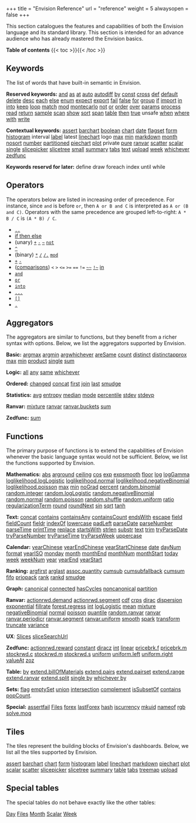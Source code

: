 +++
title = "Envision Reference"
url = "reference"
weight = 5
alwaysopen = false
+++

This section catalogues the features and capabilities of both the Envision language and its standard library. This section is intended for an advance audience who has already mastered the Envision basics.

**Table of contents**
{{< toc >}}{{< /toc >}}

## Keywords

The list of words that have built-in semantic in Envision.

**Reserved keywords:** [and](abc/and/) [as](abc/as/) [at](abc/at/) [auto](abc/auto/) [autodiff](abc/autodiff/) [by](abc/by/) [const](abc/const/) [cross](abc/cross/) [def](def/def/) [default](def/default/) [delete](def/delete/) [desc](def/desc/) [each](def/each/) [else](ghi/if/) [enum](def/enum/) [expect](def/expect/) [export](def/export/) [fail](def/fail/) [false](def/false/) [for](def/for/) [group](ghi/group/) [if](ghi/if/) [import](ghi/import/) [in](ghi/in/) [into](ghi/into/) [keep](jkl/keep/) [loop](jkl/loop/) [match](mno/match/) [mod](mno/mod/) [montecarlo](mno/montecarlo) [not](mno/not/) [or](mno/or/) [order](mno/order/) [over](mno/over/) [params](pqr/params/) [process](pqr/process/) [read](pqr/read/) [return](pqr/return/) [sample](stu/sample/) [scan](stu/scan/) [show](stu/show/) [sort](stu/sort/) [span](stu/span/) [table](stu/table/) [then](ghi/if/) [true](stu/true/) unsafe [when](vwx/when/) [where](vwx/where/) [with](vwx/with/) [write](vwx/write/)

**Contextual keywords:**  [assert](abc/assert/) [barchart](abc/barchart/) [boolean](abc/boolean/) [chart](abc/chart/) [date](def/date/) [flagset](def/flagset/) [form](def/form/) [histogram](ghi/histogram/) interval [label](jkl/label/) latest [linechart](jkl/linechart/) logo [max](mno/max/) [min](mno/min/) [markdown](mno/markdown/) [month](mno/month/) [nosort](mno/nosort/) [number](mno/number/) [partitioned](pqr/partitioned/) [piechart](pqr/piechart/) [plot](pqr/plot/) private [pure](pqr/pure/) [ranvar](pqr/ranvar/) [scatter](stu/scatter/) [scalar](stu/scalar/) [single](stu/single/) [slicepicker](stu/slicepicker/) [slicetree](stu/slicetree/) [small](stu/small/) [summary](stu/summary/) [tabs](stu/tabs/) [text](stu/text/) [upload](stu/upload/) [week](vwx/week/) [whichever](vwx/whichever/) [zedfunc](yz/zedfunc/)

**Keywords reservd for later:** define draw foreach index until while

## Operators

The operators below are listed in increasing order of precedence. For instance, since `and` is before `or`, then `A or B and C` is interpreted as `A or (B and C)`. Operators with the same precedence are grouped left-to-right: `A * B / C` is `(A * B) / C`.

* [`..`](_/dots2/)
* [if then else](ghi/if/)
* (unary) [`+`](_/add/)  [`-`](_/minus/) [`~`](_/tilde/) [`not`](mno/not/)
* [`^`](_/power/)
* (binary) [`*`](_/multiply/) [`/`](_/divide/) [`/.`](_/divide/) [`mod`](mno/mod/)
* [`+`](_/add/) [`-`](_/minus/)
* ([comparisons](_/compare/)) `<` `>` `<=` `>=` `==` `!=` [`~~`](_/tilde2/) [`!~`](_/tilde2/) [in](ghi/in/)
* [`and`](abc/and/)
* [`or`](mno/or/)
* [`into`](ghi/into/)
* [`...`](_/dots3/)
* [`[]`](_/lookup/)
* [`.`](_/dot/)

## Aggregators

The aggregators are similar to functions, but they benefit from a richer syntax with options. Below, we list the aggregators supported by Envision.

**Basic:** [argmax](abc/argmax/) [argmin](abc/argmin/) [argwhichever](abc/argwhichever/) [areSame](abc/aresame/) [count](abc/count/) [distinct](def/distinct/) [distinctapprox](def/distinctapprox/) [max](mno/max/) [min](mno/min/) [product](pqr/product/)  [single](stu/single/) [sum](stu/sum/)

**Logic:** [all](abc/all/) [any](abc/any/) [same](stu/same/) [whichever](vwx/whichever/)

**Ordered:** [changed](abc/changed/) [concat](abc/concat/) [first](def/first/) [join](jkl/join/) [last](jkl/last/) [smudge](stu/smudge/)

**Statistics:** [avg](abc/avg/) [entropy](def/entropy/) [median](mno/median/) [mode](mno/mode/) [percentile](pqr/percentile/) [stdev](stu/stdev/) [stdevp](stu/stdevp/)

**Ranvar:** [mixture](mno/mixture/) [ranvar](pqr/ranvar/) [ranvar.buckets](pqr/ranvar.buckets/) [sum](stu/sum/)

**Zedfunc:** [sum](stu/sum/)

## Functions

The primary purpose of functions is to extend the capabilities of Envision whenever the basic language syntax would not be sufficient. Below, we list the functions supported by Envision.

**Mathematics:** [abs](abc/abs/) [arground](abc/arground/) [ceiling](abc/ceiling/) [cos](abc/cos/) [exp](def/exp/) [expsmooth](def/expsmooth/) [floor](def/floor/) [log](jkl/log/) [logGamma](jkl/loggamma/) [loglikelihood.logLogistic](jkl/loglikelihood.loglogistic/) [loglikelihood.normal](jkl/loglikelihood.normal/) [loglikelihood.negativeBinomial](jkl/loglikelihood.negativebinomial/) [loglikelihood.poisson](jkl/loglikelihood.poisson/) [max](mno/max/) [min](mno/min/) [noGrad](mno/nograd/) [percent](pqr/percent/) [random.binomial](pqr/random.binomial/) [random.integer](pqr/random.integer/) [random.logLogistic](pqr/random.loglogistic/) [random.negativeBinomial](pqr/random.negativebinomial/) [random.normal](pqr/random.normal/) [random.poisson](pqr/random.poisson/) [random.shuffle](pqr/random.shuffle/) [random.uniform](pqr/random.uniform/) [ratio](pqr/ratio/) [regularizationTerm](pqr/regularizationterm/) [round](pqr/round/) [roundNext](pqr/roundnext/) [sin](stu/sin/) [sqrt](stu/sqrt/) [tanh](stu/tanh/)

**Text:** [concat](abc/concat/) [contains](abc/contains/) [containsAny](abc/containsany/) [containsCount](abc/containscount/) [endsWith](def/endswith/) [escape](def/escape/) [field](def/field/) [fieldCount](def/fieldcount/) [fieldr](def/fieldr/) [indexOf](ghi/indexof/) [lowercase](jkl/lowercase/) [padLeft](pqr/padleft/) [parseDate](pqr/parsedate/) [parseNumber](pqr/parsenumber/) [parseTime](pqr/parsetime/) [printTime](pqr/printtime/) [replace](pqr/replace/) [startsWith](stu/startswith/) [strlen](stu/strlen/) [substr](stu/substr/) [text](stu/text/) [trim](stu/trim/) [tryParseDate](stu/tryparsedate/) [tryParseNumber](stu/tryparsenumber/) [tryParseTime](stu/tryparsetime/) [tryParseWeek](stu/tryparseweek/) [uppercase](stu/uppercase/)

**Calendar:** [yearChinese](yz/yearchinese/) [yearEndChinese](yz/yearendchinese/) [yearStartChinese](yz/yearstartchinese/) [date](def/date/) [dayNum](def/daynum/) [format](def/format/) [yearISO](ghi/yeariso/) [monday](mno/monday/) [month](mno/month/) [monthEnd](mno/monthend/) [monthNum](mno/monthnum/) [monthStart](mno/monthstart/) [today](stu/today/) [week](vwx/week/) [weekNum](vwx/weeknum/) [year](yz/year/) [yearEnd](yz/yearend/) [yearStart](yz/yearstart/)

**Ranking:** [argfirst](abc/argfirst/) [arglast](abc/arglast/) [assoc.quantity](abc/assoc.quantity/) [cumsub](abc/cumsub/) [cumsubfallback](abc/cumsubfallback/) [cumsum](abc/cumsum/) [fifo](def/fifo/) [priopack](pqr/priopack/) [rank](pqr/rank/) [rankd](pqr/rankd/) [smudge](stu/smudge/)

**Graph:** [canonical](abc/canonical/) [connected](abc/connected/) [hasCycles](ghi/hascycles/) [noncanonical](mno/noncanonical/) [partition](pqr/partition)

**Ranvar:** [actionrwd.demand](abc/actionrwd.demand/) [actionrwd.segment](abc/actionrwd.segment/) [cdf](abc/cdf/) [crps](abc/crps/) [dirac](def/dirac/) [dispersion](def/dispersion/) [exponential](def/exponential/) [fillrate](def/fillrate/) [forest.regress](def/forest.regress/) [int](ghi/int/) [logLogistic](jkl/loglogistic/) [mean](mno/mean/) [mixture](mno/mixture/) [negativeBinomial](mno/negativebinomial/) [normal](mno/normal/) [poisson](pqr/poisson/) [quantile](pqr/quantile/) [random.ranvar](pqr/random.ranvar/) [ranvar](pqr/ranvar/) [ranvar.periodicr](pqr/ranvar.periodicr/) [ranvar.segment](pqr/ranvar.segment/) [ranvar.uniform](pqr/ranvar.uniform/) [smooth](stu/smooth/) [spark](stu/spark/) [transform](stu/transform/) [truncate](stu/truncate/) [variance](vwx/variance/)

**UX**: [Slices](stu/slices/) [sliceSearchUrl](stu/slicesearchurl/)

**Zedfunc:** [actionrwd.reward](abc/actionrwd.reward/) [constant](abc/constant/) [diracz](def/diracz/) [int](ghi/int/) [linear](jkl/linear/) [pricebrk.f](pqr/pricebrk.f/) [pricebrk.m](pqr/pricebrk.m/) [stockrwd.c](stu/stockrwd.c/) [stockrwd.m](stu/stockrwd.m/) [stockrwd.s](stu/stockrwd.s/) [uniform](stu/uniform/) [uniform.left](stu/uniform.left/) [uniform.right](stu/uniform.right/) [valueAt](vwx/valueat/) [zoz](yz/zoz/)

**Table:** [by](abc/by/) [extend.billOfMaterials](def/extend.billofmaterials/) [extend.pairs](def/extend.pairs/) [extend.pairset](def/extend.pairset/) [extend.range](def/extend.range/) [extend.ranvar](def/extend.ranvar/) [extend.split](def/extend.split/) [single by](stu/single/) [whichever by](vwx/whichever/)

**Sets:** [flag](def/flag/) [emptySet](def/emptyset/) [union](stu/union/) [intersection](ghi/intersection/) [complement](abc/complement/) [isSubsetOf](ghi/issubsetof/) [contains](abc/contains/) [popCount](pqr/popcount/).

**Special:** [assertfail](abc/assertfail/) [Files](def/files/) [forex](def/forex/) [lastForex](jkl/lastforex/) [hash](ghi/hash/) [iscurrency](ghi/iscurrency/) [mkuid](mno/mkuid/) [nameof](mno/nameof/)  [rgb](pqr/rgb/) [solve.moq](stu/solve.moq/)

## Tiles

The tiles represent the building blocks of Envision's dashboards. Below, we list all the tiles supported by Envision.

[assert](abc/assert/) [barchart](abc/barchart/) [chart](abc/chart/) [form](def/form/) [histogram](ghi/histogram/) [label](jkl/label/) [linechart](jkl/linechart/) [markdown](mno/markdown/) [piechart](pqr/piechart/) [plot](pqr/plot/) [scalar](stu/scalar/) [scatter](stu/scatter/) [slicepicker](stu/slicepicker/) [slicetree](stu/slicetree/) [summary](stu/summary/) [table](stu/table/) [tabs](stu/tabs/) [treemap](stu/treemap/) [upload](stu/upload/)

## Special tables

The special tables do not behave exactly like the other tables:

[Day](def/day/) [Files](def/files/) [Month](mno/month/) [Scalar](stu/scalar/) [Week](vwx/week/)

<!-- phased out 
* `norminv(x: number)`: applied to a probability, returns the inverse of the normal cumulative distribution function, with mean at $0$ and a standard deviation of $1$. Similar to the [NORM.S.INV](https://support.office.com/en-us/article/norm-s-inv-function-d6d556b4-ab7f-49cd-b526-5a20918452b1) function in Excel.
* `zscore(T.X: number, T.G: any) -> number`: similar to the [STANDARDIZE](https://support.office.com/en-us/article/STANDARDIZE-function-81D66554-2D54-40EC-BA83-6437108EE775) function in Excel. The z-score of a value indicates how many standard deviations from the mean your score is within the group implicitely defined by `T.G`. If the standard deviation is equal to zero, so is the z-score.
-->
